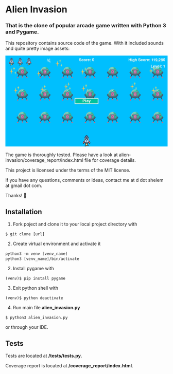 # Alien Invasion

### That is the clone of popular arcade game written with Python 3 and Pygame. 

This repository contains source code of the game. With it included sounds and quite pretty image assets: 

![screen shot](screen_shot.jpg "Screenshot")

The game is thoroughly tested. Please have a look at alien-invasion/coverage_report/index.html file for coverage details.

This project is licensed under the terms of the MIT license.

If you have any questions, comments or ideas, contact me at d dot shelem at gmail dot com.

Thanks! :sparkling_heart:

## Installation

1. Fork poject and clone it to your local project directory with

```
$ git clone [url]
```

2. Create virtual environment and activate it

```
python3 -m venv [venv_name]
python3 [venv_name]/bin/activate
```

2. Install pygame with

```
(venv)$ pip install pygame
```

3. Exit python shell with 

```
(venv)$ python deactivate
```

4. Run main file **alien_invasion.py**

```
$ python3 alien_invasion.py
```

or through your IDE.

## Tests

Tests are located at **/tests/tests.py**.

Coverage report is located at **/coverage_report/index.html**.


